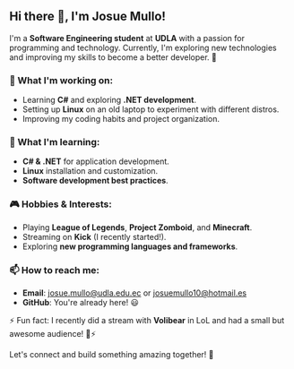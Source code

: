 ## Hi there 👋, I'm Josue Mullo!

I'm a **Software Engineering student** at **UDLA** with a passion for programming and technology. Currently, I'm exploring new technologies and improving my skills to become a better developer. 🚀

### 🔭 What I'm working on:
- Learning **C#** and exploring **.NET development**.
- Setting up **Linux** on an old laptop to experiment with different distros.
- Improving my coding habits and project organization.

### 🌱 What I'm learning:
- **C# & .NET** for application development.
- **Linux** installation and customization.
- **Software development best practices**.

### 🎮 Hobbies & Interests:
- Playing **League of Legends**, **Project Zomboid**, and **Minecraft**.
- Streaming on **Kick** (I recently started!).
- Exploring **new programming languages and frameworks**.

### 📫 How to reach me:
- **Email**: josue.mullo@udla.edu.ec or josuemullo10@hotmail.es
- **GitHub**: You're already here! 😃

⚡ Fun fact: I recently did a stream with **Volibear** in LoL and had a small but awesome audience! 🐻⚡

Let's connect and build something amazing together! 🚀
